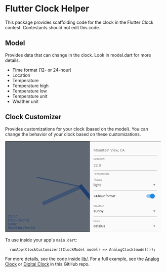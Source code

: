 # Flutter Clock Helper

This package provides scaffolding code for the clock in the Flutter Clock contest.
Contestants should not edit this code.


## Model
Provides data that can change in the clock. Look in model.dart for more details.

 * Time format (12- or 24-hour)
 * Location
 * Temperature
 * Temperature high
 * Temperature low
 * Temperature unit
 * Weather unit


## Clock Customizer
Provides customizations for your clock (based on the model).
You can change the behavior of your clock based on these customizations.

![Customizer screenshot](customizer.png)

To use inside your app's `main.dart`:

```
  runApp(ClockCustomizer((ClockModel model) => AnalogClock(model)));
```

For more details, see the code inside [lib/](lib).
For a full example, see the [Analog Clock](analog_clock) or [Digital Clock](digital_clock) in this GitHub repo.
